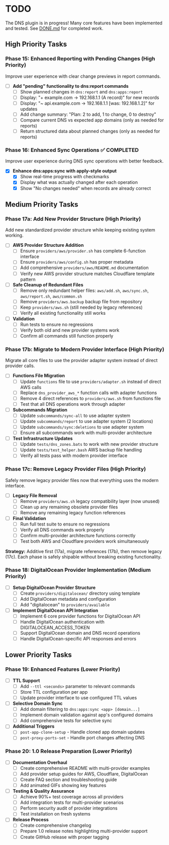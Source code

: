# TODO

The DNS plugin is in progress! Many core features have been implemented and tested. See [DONE.md](./DONE.md) for completed work.

## High Priority Tasks

### Phase 15: Enhanced Reporting with Pending Changes (High Priority)

Improve user experience with clear change previews in report commands.

- [ ] **Add "pending" functionality to dns:report commands**
  - [ ] Show planned changes in `dns:report` and `dns:apps:report`
  - [ ] Display: "+ example.com → 192.168.1.1 (A record)" for new records
  - [ ] Display: "~ api.example.com → 192.168.1.1 [was: 192.168.1.2]" for updates
  - [ ] Add change summary: "Plan: 2 to add, 1 to change, 0 to destroy"
  - [ ] Compare current DNS vs expected app domains (only as needed for reports)
  - [ ] Return structured data about planned changes (only as needed for reports)

### Phase 16: Enhanced Sync Operations ✅ COMPLETED

Improve user experience during DNS sync operations with better feedback.

- [x] **Enhance dns:apps:sync with apply-style output**
  - [x] Show real-time progress with checkmarks
  - [x] Display what was actually changed after each operation
  - [x] Show "No changes needed" when records are already correct

## Medium Priority Tasks  

### Phase 17a: Add New Provider Structure (High Priority)

Add new standardized provider structure while keeping existing system working.

- [ ] **AWS Provider Structure Addition**
  - [ ] Ensure `providers/aws/provider.sh` has complete 6-function interface
  - [ ] Ensure `providers/aws/config.sh` has proper metadata
  - [ ] Add comprehensive `providers/aws/README.md` documentation
  - [ ] Verify new AWS provider structure matches Cloudflare template pattern

- [ ] **Safe Cleanup of Redundant Files**
  - [ ] Remove only redundant helper files: `aws/add.sh`, `aws/sync.sh`, `aws/report.sh`, `aws/common.sh`
  - [ ] Remove `providers/aws.backup` backup file from repository
  - [ ] Keep `providers/aws.sh` (still needed by legacy references)
  - [ ] Verify all existing functionality still works

- [ ] **Validation**
  - [ ] Run tests to ensure no regressions
  - [ ] Verify both old and new provider systems work
  - [ ] Confirm all commands still function properly

### Phase 17b: Migrate to Modern Provider Interface (High Priority)

Migrate all core files to use the provider adapter system instead of direct provider calls.

- [ ] **Functions File Migration**
  - [ ] Update `functions` file to use `providers/adapter.sh` instead of direct AWS calls
  - [ ] Replace `dns_provider_aws_*` function calls with adapter functions
  - [ ] Remove 4 direct references to `providers/aws.sh` from functions file
  - [ ] Test that all DNS operations work through adapter

- [ ] **Subcommands Migration**
  - [ ] Update `subcommands/sync-all` to use adapter system
  - [ ] Update `subcommands/report` to use adapter system (2 locations)
  - [ ] Update `subcommands/sync:deletions` to use adapter system
  - [ ] Ensure all subcommands work with multi-provider architecture

- [ ] **Test Infrastructure Updates**
  - [ ] Update `tests/dns_zones.bats` to work with new provider structure
  - [ ] Update `tests/test_helper.bash` AWS backup file handling
  - [ ] Verify all tests pass with modern provider interface

### Phase 17c: Remove Legacy Provider Files (High Priority)

Safely remove legacy provider files now that everything uses the modern interface.

- [ ] **Legacy File Removal**
  - [ ] Remove `providers/aws.sh` legacy compatibility layer (now unused)
  - [ ] Clean up any remaining obsolete provider files
  - [ ] Remove any remaining legacy function references

- [ ] **Final Validation**
  - [ ] Run full test suite to ensure no regressions
  - [ ] Verify all DNS commands work properly
  - [ ] Confirm multi-provider architecture functions correctly
  - [ ] Test both AWS and Cloudflare providers work simultaneously

**Strategy:** Additive first (17a), migrate references (17b), then remove legacy (17c). Each phase is safely shipable without breaking existing functionality.

### Phase 18: DigitalOcean Provider Implementation (Medium Priority)

- [ ] **Setup DigitalOcean Provider Structure**
  - [ ] Create `providers/digitalocean/` directory using template
  - [ ] Add DigitalOcean metadata and configuration
  - [ ] Add "digitalocean" to `providers/available`

- [ ] **Implement DigitalOcean API Integration**
  - [ ] Implement 6 core provider functions for DigitalOcean API
  - [ ] Handle DigitalOcean authentication with DIGITALOCEAN_ACCESS_TOKEN
  - [ ] Support DigitalOcean domain and DNS record operations
  - [ ] Handle DigitalOcean-specific API responses and errors

## Lower Priority Tasks

### Phase 19: Enhanced Features (Lower Priority)

- [ ] **TTL Support**
  - [ ] Add `--ttl <seconds>` parameter to relevant commands
  - [ ] Store TTL configuration per app
  - [ ] Update provider interface to use configured TTL values

- [ ] **Selective Domain Sync**
  - [ ] Add domain filtering to `dns:apps:sync <app> [domain...]`
  - [ ] Implement domain validation against app's configured domains  
  - [ ] Add comprehensive tests for selective sync

- [ ] **Additional Triggers**
  - [ ] `post-app-clone-setup` - Handle cloned app domain updates
  - [ ] `post-proxy-ports-set` - Handle port changes affecting DNS

### Phase 20: 1.0 Release Preparation (Lower Priority)

- [ ] **Documentation Overhaul**
  - [ ] Create comprehensive README with multi-provider examples
  - [ ] Add provider setup guides for AWS, Cloudflare, DigitalOcean
  - [ ] Create FAQ section and troubleshooting guide
  - [ ] Add animated GIFs showing key features

- [ ] **Testing & Quality Assurance**
  - [ ] Achieve 90%+ test coverage across all providers
  - [ ] Add integration tests for multi-provider scenarios
  - [ ] Perform security audit of provider integrations
  - [ ] Test installation on fresh systems

- [ ] **Release Process**
  - [ ] Create comprehensive changelog
  - [ ] Prepare 1.0 release notes highlighting multi-provider support
  - [ ] Create GitHub release with proper tagging

